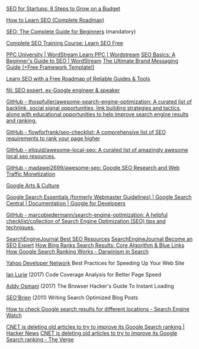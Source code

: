 
[SEO for Startups: 8 Steps to Grow on a Budget](https://ahrefs.com/blog/seo-for-startups/)

[How to Learn SEO (Complete Roadmap)](https://ahrefs.com/blog/learn-seo/)

[SEO: The Complete Guide for Beginners](https://ahrefs.com/seo)
(mandatory)

[Complete SEO Training Course: Learn SEO Free](https://ahrefs.com/academy/seo-training-course)

[PPC University | WordStream Learn PPC | Wordstream](https://www.wordstream.com/learn)
[SEO Basics: A Beginner's Guide to SEO | WordStream](https://www.wordstream.com/blog/ws/2015/04/30/seo-basics)
[The Ultimate Brand Messaging Guide (+Free Framework Template!)](https://www.wordstream.com/blog/ws/2023/10/27/brand-messaging)

[Learn SEO with a Free Roadmap of Reliable Guides & Tools](https://learningseo.io/)

[fili: SEO expert, ex-Google engineer & speaker](https://fili.com/#learn-seo)

[GitHub - thospfuller/awesome-search-engine-optimization: A curated list of backlink, social signal opportunities, link building strategies and tactics, along with educational opportunities to help improve search engine results and ranking.](https://github.com/thospfuller/awesome-search-engine-optimization)

[GitHub - flowforfrank/seo-checklist: A comprehensive list of SEO requirements to rank your page higher](https://github.com/flowforfrank/seo-checklist)

[GitHub - eliquid/awesome-local-seo: A curated list of amazingly awesome local seo resources.](https://github.com/eliquid/awesome-local-seo)

[GitHub - madawei2699/awesome-seo: Google SEO Research and Web Traffic Monetization](https://github.com/madawei2699/awesome-seo)

[Google Arts & Culture](https://artsandculture.google.com/)

[Google Search Essentials (formerly Webmaster Guidelines) | Google Search Central  |  Documentation  |  Google for Developers](https://developers.google.com/search/docs/essentials)

[GitHub - marcobiedermann/search-engine-optimization: A helpful checklist/collection of Search Engine Optimization (SEO) tips and techniques.](https://github.com/marcobiedermann/search-engine-optimization)

[SearchEngineJournal Best SEO Resources](https://www.searchenginejournal.com/seo-101/best-seo-resources/)
[SearchEngineJournal Become an SEO Expert](https://www.searchenginejournal.com/how-to-become-seo-expert/234841/)
[How Bing Ranks Search Results: Core Algorithm & Blue Links](https://www.searchenginejournal.com/how-bing-ranks-search-results/357804)
[How Google Search Ranking Works - Darwinism in Search](https://www.searchenginejournal.com/how-google-search-ranking-works/307591)

[Yahoo Developer Network](https://developer.yahoo.com/performance/rules.html)
Best Practices for Speeding Up Your Web Site

[Ian Lurie](https://www.portent.com/blog/user-experience/code-coverage-page-speed.htm)
(2017) Code Coverage Analysis for Better Page Speed

[Addy Osmani](https://speakerdeck.com/addyosmani/the-browser-hackers-guide-to-instant-loading)
(2017) The Browser Hacker's Guide To Instant Loading

[SEO'Brien](https://seobrien.com/writing-search-optimized-blog-posts)
(2011) Writing Search Optimized Blog Posts

[How to check Google search results for different locations - Search Engine Watch](https://www.searchenginewatch.com/2019/08/29/check-google-search-results-for-locations/)

[CNET is deleting old articles to try to improve its Google Search ranking | Hacker News](https://news.ycombinator.com/item?id=37068464)
[CNET is deleting old articles to try to improve its Google Search ranking - The Verge](https://www.theverge.com/2023/8/9/23826342/cnet-content-pruning-deleting-articles-google-seo)
